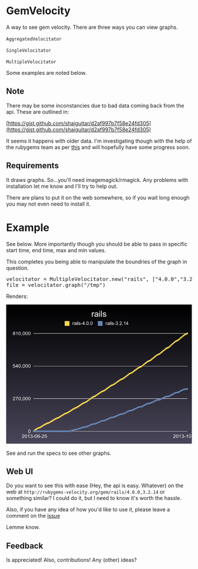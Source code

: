 # GemVelocity

A way to see gem velocity. There are three ways you can view graphs. 

`AggregatedVelocitator`

`SingleVelocitator`

`MultipleVelocitator`

Some examples are noted below.

## Note

There may be some inconstancies due to bad data coming back from the api. These are outlined in:

[https://gist.github.com/shaiguitar/d2af997b7f58e24fd305](https://gist.github.com/shaiguitar/d2af997b7f58e24fd305)

It seems it happens with older data. I'm investigating though with the help of the rubygems team as per [this](https://github.com/rubygems/rubygems.org/pull/606) and will hopefully have some progress soon.

## Requirements

It draws graphs. So...you'll need imagemagick/rmagick. Any problems with installation let me know and I'll try to help out.

There are plans to put it on the web somewhere, so if you wait long enough you may not even need to install it.

# Example

See below. More importantly though you should be able to pass in specific start time, end time, max and min values.

This completes you being able to manipulate the boundries of the graph in question.

<pre>
velocitator = MultipleVelocitator.new("rails", ["4.0.0","3.2.14"])
file = velocitator.graph("/tmp")
</pre>

Renders:

![here](examples/rails-4.0.0-3.2.14.png)

See and run the specs to see other graphs.

<!-- Another: [celluloid](https://gist.github.com/shaiguitar/7e6d95971c5254fa3665) -->

## Web UI

Do you want to see this with ease (Hey, the api is easy. Whatever) on the web at `http://rubygems-velocity.org/gem/rails/4.0.0,3.2.14` or something similar? I could do it, but I need to know it's worth the hassle.

Also, if you have any idea of how you'd like to use it, please leave a comment on the [issue](https://github.com/shaiguitar/gem_velocities/issues/3)

Lemme know.

## Feedback

Is appreciated! Also, contributions! Any (other) ideas?
